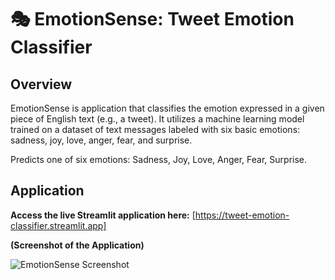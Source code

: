 # 🎭 EmotionSense: Tweet Emotion Classifier

## Overview

EmotionSense is application that classifies the emotion expressed in a given piece of English text (e.g., a tweet). It utilizes a machine learning model trained on a dataset of text messages labeled with six basic emotions: sadness, joy, love, anger, fear, and surprise.

Predicts one of six emotions: Sadness, Joy, Love, Anger, Fear, Surprise.

## Application

**Access the live Streamlit application here:**
[https://tweet-emotion-classifier.streamlit.app]

**(Screenshot of the Application)**

![EmotionSense Screenshot]([assets/1_screenshot.png])




